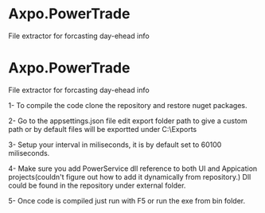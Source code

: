 # Axpo.PowerTrade
File extractor for forcasting day-ehead info

# Axpo.PowerTrade
File extractor for forcasting day-ehead info

1- To compile the code clone the repository and restore nuget packages.

2- Go to the appsettings.json file edit export folder path to give a custom path or by default files will be exportted under C:\\Exports

3- Setup your interval in miliseconds, it is by default set to 60100 miliseconds.

4- Make sure you add PowerService dll reference to both UI and Appication projects(couldn't figure out how to add it dynamically from repository.) Dll could be found in the repository under external folder.

5- Once code is compiled just run with F5 or run the exe from bin folder.
